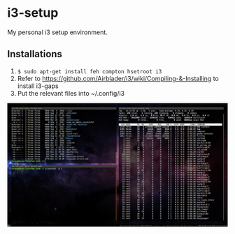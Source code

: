 # i3-setup
My personal i3 setup environment.

## Installations
1. `$ sudo apt-get install feh compton hsetroot i3`
2. Refer to https://github.com/Airblader/i3/wiki/Compiling-&-Installing to install i3-gaps
3. Put the relevant files into ~/.config/i3

![Screenshot](screenshot.png)
